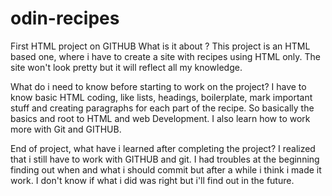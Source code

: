 # odin-recipes
First HTML project on GITHUB
What is it about ?
This project is an HTML based one, where i have to create a site with recipes using HTML only. 
The site won't look pretty but it will reflect all my knowledge.

What do i need to know before starting to work on the project?
I have to know basic HTML coding, like lists, headings, boilerplate, mark important stuff and 
creating paragraphs for each part of the recipe. So basically the basics and root to HTML and web
Development. I also learn how to work more with Git and GITHUB.

End of project, what have i learned after completing the project?
I realized that i still have to work with GITHUB and git. I had troubles at the beginning finding out when and what i should commit
but after a while i think i made it work. I don't know if what i did was right but i'll find out in the future.

